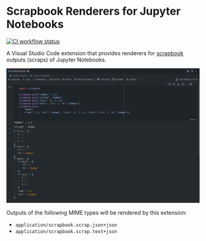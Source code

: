 # Scrapbook Renderers for Jupyter Notebooks

[![CI workflow status][badge]][actions]

[badge]: https://github.com/tlinhart/vscode-scrapbook-renderers/actions/workflows/ci.yml/badge.svg
[actions]: https://github.com/tlinhart/vscode-scrapbook-renderers/actions

A Visual Studio Code extension that provides renderers for [scrapbook](https://github.com/nteract/scrapbook)
outputs (scraps) of Jupyter Notebooks.

<img src=https://raw.githubusercontent.com/tlinhart/vscode-scrapbook-renderers/refs/heads/main/images/example.png>

Outputs of the following MIME types will be rendered by this extension:

- `application/scrapbook.scrap.json+json`
- `application/scrapbook.scrap.text+json`
